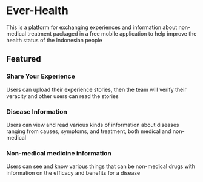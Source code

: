 # Ever-Health

This is a platform for exchanging experiences and information about non-medical treatment packaged in a free mobile application to help improve the health status of the Indonesian people

## Featured

### Share Your Experience
Users can upload their experience stories, then the team will verify their veracity and other users can read the stories

### Disease Information
Users can view and read various kinds of information about diseases ranging from causes, symptoms, and treatment, both medical and non-medical

### Non-medical medicine information
Users can see and know various things that can be non-medical drugs with information on the efficacy and benefits for a disease
